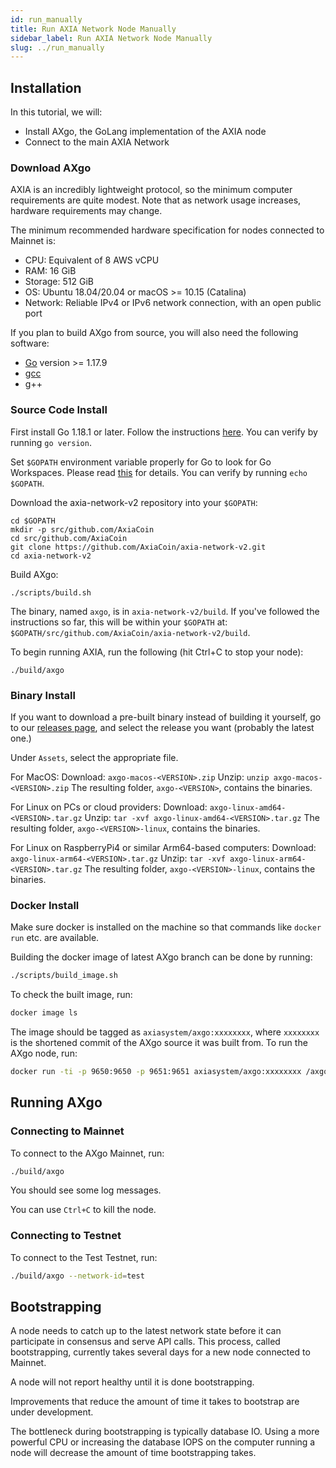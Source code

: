 ```yaml
---
id: run_manually
title: Run AXIA Network Node Manually
sidebar_label: Run AXIA Network Node Manually
slug: ../run_manually
---
```


## Installation

In this tutorial, we will:
- Install AXgo, the GoLang implementation of the AXIA node
- Connect to the main AXIA Network

### Download AXgo

AXIA is an incredibly lightweight protocol, so the minimum computer requirements are quite modest.
Note that as network usage increases, hardware requirements may change.

The minimum recommended hardware specification for nodes connected to Mainnet is:

- CPU: Equivalent of 8 AWS vCPU
- RAM: 16 GiB
- Storage: 512 GiB
- OS: Ubuntu 18.04/20.04 or macOS >= 10.15 (Catalina)
- Network: Reliable IPv4 or IPv6 network connection, with an open public port

If you plan to build AXgo from source, you will also need the following software:

- [Go](https://golang.org/doc/install) version >= 1.17.9
- [gcc](https://gcc.gnu.org/)
- g++

### Source Code Install

First install Go 1.18.1 or later. Follow the instructions  [here](https://golang.org/doc/install). You can verify by running  `go version`.

Set  `$GOPATH`  environment variable properly for Go to look for Go Workspaces. Please read  [this](https://go.dev/doc/gopath_code)  for details. You can verify by running  `echo $GOPATH`.

Download the axia-network-v2 repository into your  `$GOPATH`:

```
cd $GOPATH
mkdir -p src/github.com/AxiaCoin
cd src/github.com/AxiaCoin
git clone https://github.com/AxiaCoin/axia-network-v2.git
cd axia-network-v2
```


Build AXgo:

```
./scripts/build.sh
```

The binary, named  `axgo`, is in  `axia-network-v2/build`. If you've followed the instructions so far, this will be within your  `$GOPATH`  at:  `$GOPATH/src/github.com/AxiaCoin/axia-network-v2/build`.

To begin running AXIA, run the following (hit Ctrl+C to stop your node):

```
./build/axgo
```


### Binary Install

If you want to download a pre-built binary instead of building it yourself, go to our  [releases page](https://github.com/AxiaCoin/axia-network-v2/releases), and select the release you want (probably the latest one.)

Under  `Assets`, select the appropriate file.

For MacOS: Download:  `axgo-macos-<VERSION>.zip`  Unzip:  `unzip axgo-macos-<VERSION>.zip`  The resulting folder,  `axgo-<VERSION>`, contains the binaries.

For Linux on PCs or cloud providers: Download:  `axgo-linux-amd64-<VERSION>.tar.gz`  Unzip:  `tar -xvf axgo-linux-amd64-<VERSION>.tar.gz`  The resulting folder,  `axgo-<VERSION>-linux`, contains the binaries.

For Linux on RaspberryPi4 or similar Arm64-based computers: Download:  `axgo-linux-arm64-<VERSION>.tar.gz`  Unzip:  `tar -xvf axgo-linux-arm64-<VERSION>.tar.gz`  The resulting folder,  `axgo-<VERSION>-linux`, contains the binaries.

### Docker Install

Make sure docker is installed on the machine so that commands like `docker run` etc. are available.

Building the docker image of latest AXgo branch can be done by running:

```sh
./scripts/build_image.sh
```

To check the built image, run:

```sh
docker image ls
```

The image should be tagged as `axiasystem/axgo:xxxxxxxx`, where `xxxxxxxx` is the shortened commit of the AXgo source it was built from. To run the AXgo node, run:

```sh
docker run -ti -p 9650:9650 -p 9651:9651 axiasystem/axgo:xxxxxxxx /axgo/build/axgo
```

## Running AXgo

### Connecting to Mainnet

To connect to the AXgo Mainnet, run:

```sh
./build/axgo
```

You should see some log messages.

You can use `Ctrl+C` to kill the node.

### Connecting to Testnet

To connect to the Test Testnet, run:

```sh
./build/axgo --network-id=test
```


## Bootstrapping

A node needs to catch up to the latest network state before it can participate in consensus and serve API calls. This process, called bootstrapping, currently takes several days for a new node connected to Mainnet.

A node will not report healthy until it is done bootstrapping.

Improvements that reduce the amount of time it takes to bootstrap are under development.

The bottleneck during bootstrapping is typically database IO. Using a more powerful CPU or increasing the database IOPS on the computer running a node will decrease the amount of time bootstrapping takes.
